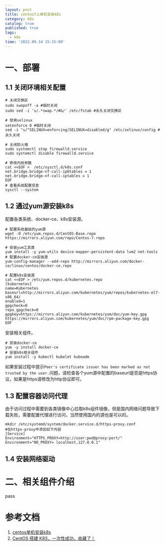 ```yaml
---
layout: post
title: centos7上单机安装k8s
category: k8s
catalog: true
published: true
tags:
  - k8s
time: '2022.09.14 15:15:00'
---
```

# 一、部署
## 1.1 关闭环境相关配置
```
# 关闭交换区
sudo swapoff -a #临时关闭 
sudo sed -i 's/.*swap.*/#&/' /etc/fstab #永久关闭交换区

# 禁用selinux
setenforce 0 #临时关闭
sed -i "s/^SELINUX=enforcing/SELINUX=disabled/g" /etc/selinux/config #永久关闭

# 关闭防火墙
sudo systemctl stop firewalld.service
sudo systemctl disable firewalld.service

# 修改内核参数
cat <<EOF >  /etc/sysctl.d/k8s.conf
net.bridge.bridge-nf-call-ip6tables = 1
net.bridge.bridge-nf-call-iptables = 1
EOF
# 查看系统配置信息
sysctl --system
```

## 1.2 通过yum源安装k8s
配置各类系统、docker-ce、k8s安装源。
```
# 配置系统基础的yum源
wget -O /etc/yum.repos.d/CentOS-Base.repo https://mirrors.aliyun.com/repo/Centos-7.repo

# 安装yum工具类
yum install -y yum-utils device-mapper-persistent-data lvm2 net-tools
# 配置docker-ce安装源
yum-config-manager --add-repo http://mirrors.aliyun.com/docker-ce/linux/centos/docker-ce.repo

# 配置k8s安装源
cat <<EOF > /etc/yum.repos.d/kubernetes.repo
[kubernetes]
name=Kubernetes
baseurl=http://mirrors.aliyun.com/kubernetes/yum/repos/kubernetes-el7-x86_64/
enabled=1
gpgcheck=0
repo_gpgcheck=0
gpgkey=https://mirrors.aliyun.com/kubernetes/yum/doc/yum-key.gpg https://mirrors.aliyun.com/kubernetes/yum/doc/rpm-package-key.gpg
EOF
```
安装相关组件。
```
# 安装docker-ce
yum -y install docker-ce
# 安装k8s相关组件
yum install -y kubectl kubelet kubeadm
```
如果安装过程中提示`Peer's certificate issuer has been marked as not trusted by the user.`问题，请检查各个yum源中配置的baseurl是否是https协议，如果是https请修改为http协议即可。


## 1.3 配置容器访问代理
由于访问过程中需要到各类镜像中心拉取k8s组件镜像，但是国内网络问题导致下载失败，需要配置代理进行访问，当然使用国内的源也是可以的。
```
mkdir /etc/systemd/system/docker.service.d/https-proxy.conf
#在https-proxy中添加如下内容
[Service]
Environment="HTTPS_PROXY=http://user:pwd@proxy:port/"
Environment="NO_PROXY= localhost,127.0.0.1"

```
## 1.4 安装网络驱动


# 二、相关组件介绍
pass

# 参考文档
1. [centos单机安装k8s](https://blog.51cto.com/u_15144750/3113358)
2. [CentOS 搭建 K8S，一次性成功，收藏了！](https://segmentfault.com/a/1190000037682150)
